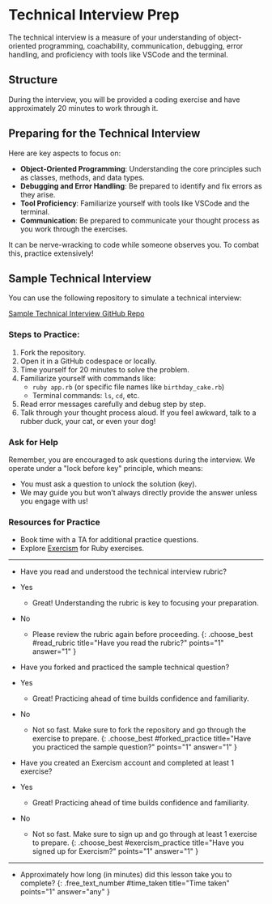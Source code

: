 # Technical Interview Prep

The technical interview is a measure of your understanding of object-oriented programming, coachability, communication, debugging, error handling, and proficiency with tools like VSCode and the terminal. 

## Structure

During the interview, you will be provided a coding exercise and have approximately 20 minutes to work through it. 

## Preparing for the Technical Interview

Here are key aspects to focus on:

- **Object-Oriented Programming**: Understanding the core principles such as classes, methods, and data types.
- **Debugging and Error Handling**: Be prepared to identify and fix errors as they arise.
- **Tool Proficiency**: Familiarize yourself with tools like VSCode and the terminal.
- **Communication**: Be prepared to communicate your thought process as you work through the exercises.

It can be nerve-wracking to code while someone observes you. To combat this, practice extensively!

## Sample Technical Interview

You can use the following repository to simulate a technical interview:

[Sample Technical Interview GitHub Repo](https://github.com/DPI-WE/sample-technical-interview)

### Steps to Practice:

1. Fork the repository.
2. Open it in a GitHub codespace or locally.
3. Time yourself for 20 minutes to solve the problem.
4. Familiarize yourself with commands like:
   - `ruby app.rb` (or specific file names like `birthday_cake.rb`)
   - Terminal commands: `ls`, `cd`, etc.
5. Read error messages carefully and debug step by step.
6. Talk through your thought process aloud. If you feel awkward, talk to a rubber duck, your cat, or even your dog!

### Ask for Help

Remember, you are encouraged to ask questions during the interview. We operate under a "lock before key" principle, which means:
- You must ask a question to unlock the solution (key).
- We may guide you but won’t always directly provide the answer unless you engage with us!

### Resources for Practice

- Book time with a TA for additional practice questions.
- Explore [Exercism](https://exercism.org/tracks/ruby) for Ruby exercises.

---

- Have you read and understood the technical interview rubric?
- Yes
  - Great! Understanding the rubric is key to focusing your preparation.
- No
  - Please review the rubric again before proceeding.
{: .choose_best #read_rubric title="Have you read the rubric?" points="1" answer="1" }

- Have you forked and practiced the sample technical question?
- Yes
  - Great! Practicing ahead of time builds confidence and familiarity.
- No
  - Not so fast. Make sure to fork the repository and go through the exercise to prepare.
{: .choose_best #forked_practice title="Have you practiced the sample question?" points="1" answer="1" }

- Have you created an Exercism account and completed at least 1 exercise?
- Yes
  - Great! Practicing ahead of time builds confidence and familiarity.
- No
  - Not so fast. Make sure to sign up and go through at least 1 exercise to prepare.
{: .choose_best #exercism_practice title="Have you signed up for Exercism?" points="1" answer="1" }

---

- Approximately how long (in minutes) did this lesson take you to complete?
{: .free_text_number #time_taken title="Time taken" points="1" answer="any" }
